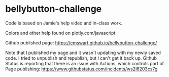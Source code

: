 # bellybutton-challenge

Code is based on Jamie's help video and in-class work. 

Colors and other help found on plotly.com/javascript

Github published page: 
https://cmswart.github.io/bellybutton-challenge/

Note that I published my page and it wasn't updating with my newly saved code. 
I tried to unpublish and republish, but I can't get it back up. Github Status is reporting that 
there is an issue with Actions, which controls part of Page publishing:
https://www.githubstatus.com/incidents/ws2l6203cs7g
